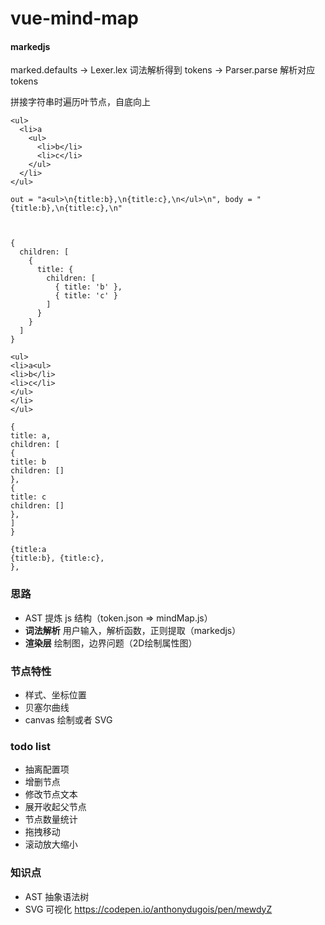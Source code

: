 # vue-mind-map
#### markedjs
marked.defaults -> Lexer.lex 词法解析得到 tokens -> Parser.parse 解析对应 tokens

拼接字符串时遍历叶节点，自底向上

```
<ul>
  <li>a
    <ul>
      <li>b</li>
      <li>c</li>
    </ul>
  </li>
</ul>

out = "a<ul>\n{title:b},\n{title:c},\n</ul>\n", body = "{title:b},\n{title:c},\n"



{
  children: [
    {
      title: {
        children: [
          { title: 'b' },
          { title: 'c' }
        ]
      }
    }
  ]
}

<ul>
<li>a<ul>
<li>b</li>
<li>c</li>
</ul>
</li>
</ul>

{
title: a,
children: [
{
title: b
children: []
},
{
title: c
children: []
},
]
}

{title:a
{title:b}, {title:c},
},
```

### 思路

- AST 提炼 js 结构（token.json => mindMap.js）
- **词法解析** 用户输入，解析函数，正则提取（markedjs）
- **渲染层** 绘制图，边界问题（2D绘制属性图）

### 节点特性

- 样式、坐标位置
- 贝塞尔曲线
- canvas 绘制或者 SVG

### todo list

- 抽离配置项
- 增删节点
- 修改节点文本
- 展开收起父节点
- 节点数量统计
- 拖拽移动
- 滚动放大缩小

### 知识点

- AST 抽象语法树
- SVG 可视化 https://codepen.io/anthonydugois/pen/mewdyZ